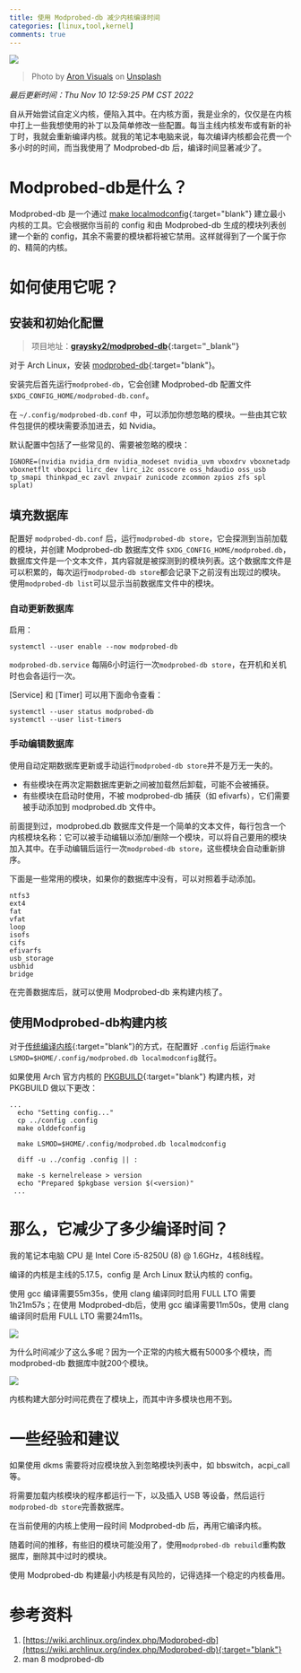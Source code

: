 ```yaml
---
title: 使用 Modprobed-db 减少内核编译时间
categories: [linux,tool,kernel]
comments: true
---
```


<a data-fancybox="modprobed-db" href="../assets/img/post/modprobed-db/image01.jpg"><img src="../assets/img/post/modprobed-db/image01.jpg"></a>

> Photo by <a href="https://unsplash.com/@aronvisuals?utm_source=unsplash&utm_medium=referral&utm_content=creditCopyText">Aron Visuals</a> on <a href="https://unsplash.com/?utm_source=unsplash&utm_medium=referral&utm_content=creditCopyText">Unsplash</a>

*最后更新时间：Thu Nov 10 12:59:25 PM CST 2022*

自从开始尝试自定义内核，便陷入其中。在内核方面，我是业余的，仅仅是在内核中打上一些我想使用的补丁以及简单修改一些配置。每当主线内核发布或有新的补丁时，我就会重新编译内核。就我的笔记本电脑来说，每次编译内核都会花费一个多小时的时间，而当我使用了  Modprobed-db 后，编译时间显著减少了。

# Modprobed-db是什么？

Modprobed-db 是一个通过 [make localmodconfig](https://www.kernel.org/doc/html/latest/admin-guide/README.html?highlight=localmodconfig#configuring-the-kernel){:target="blank"} 建立最小内核的工具。它会根据你当前的 config 和由 Modprobed-db 生成的模块列表创建一个新的 config，其余不需要的模块都将被它禁用。这样就得到了一个属于你的、精简的内核。

# 如何使用它呢？

## 安装和初始化配置

> 项目地址：**[graysky2/modprobed-db](https://github.com/graysky2/modprobed-db){:target="_blank"}**  

对于 Arch Linux，安装 [modprobed-db](https://aur.archlinux.org/packages/modprobed-db){:target="blank"}。

安装完后首先运行`modprobed-db`，它会创建 Modprobed-db 配置文件 `$XDG_CONFIG_HOME/modprobed-db.conf`。

在 `~/.config/modprobed-db.conf` 中，可以添加你想忽略的模块。一些由其它软件包提供的模块需要添加进去，如 Nvidia。

默认配置中包括了一些常见的、需要被忽略的模块：

```
IGNORE=(nvidia nvidia_drm nvidia_modeset nvidia_uvm vboxdrv vboxnetadp vboxnetflt vboxpci lirc_dev lirc_i2c osscore oss_hdaudio oss_usb tp_smapi thinkpad_ec zavl znvpair zunicode zcommon zpios zfs spl splat)
```

## 填充数据库

配置好 `modprobed-db.conf` 后，运行`modprobed-db store`，它会探测到当前加载的模块，并创建 Modprobed-db 数据库文件 `$XDG_CONFIG_HOME/modprobed.db`，数据库文件是一个文本文件，其内容就是被探测到的模块列表。这个数据库文件是可以积累的，每次运行`modprobed-db store`都会记录下之前沒有出现过的模块。使用`modprobed-db list`可以显示当前数据库文件中的模块。

### 自动更新数据库

启用：

```
systemctl --user enable --now modprobed-db
```

`modprobed-db.service` 每隔6小时运行一次`modprobed-db store`，在开机和关机时也会各运行一次。

[Service] 和 [Timer] 可以用下面命令查看：

```
systemctl --user status modprobed-db
systemctl --user list-timers
```

### 手动编辑数据库

使用自动定期数据库更新或手动运行`modprobed-db store`并不是万无一失的。

- 有些模块在两次定期数据库更新之间被加载然后卸载，可能不会被捕获。
- 有些模块在启动时使用，不被 modprobed-db 捕获（如 efivarfs），它们需要被手动添加到 modprobed.db 文件中。

前面提到过，modprobed.db 数据库文件是一个简单的文本文件，每行包含一个内核模块名称：它可以被手动编辑以添加/删除一个模块，可以将自己要用的模块加入其中。在手动编辑后运行一次`modprobed-db store`，这些模块会自动重新排序。

下面是一些常用的模块，如果你的数据库中没有，可以对照着手动添加。

```
ntfs3
ext4
fat
vfat
loop
isofs
cifs
efivarfs
usb_storage
usbhid
bridge
```

在完善数据库后，就可以使用 Modprobed-db 来构建内核了。

## 使用Modprobed-db构建内核

对于[传统编译内核](https://wiki.archlinux.org/title/Kernel/Traditional_compilation){:target="blank"}的方式，在配置好 `.config` 后运行`make LSMOD=$HOME/.config/modprobed.db localmodconfig`就行。

如果使用 Arch 官方内核的 [PKGBUILD](https://github.com/archlinux/svntogit-packages/blob/packages/linux/trunk/PKGBUILD){:target="blank"} 构建内核，对 PKGBUILD 做以下更改：

```
...
  echo "Setting config..."
  cp ../config .config
  make olddefconfig
  
  make LSMOD=$HOME/.config/modprobed.db localmodconfig
  
  diff -u ../config .config || :

  make -s kernelrelease > version
  echo "Prepared $pkgbase version $(<version)"
 ...
```

# 那么，它减少了多少编译时间？

我的笔记本电脑 CPU 是 Intel Core i5-8250U (8) @ 1.6GHz，4核8线程。

编译的内核是主线的5.17.5，config 是 Arch Linux 默认内核的 config。

使用 gcc 编译需要55m35s，使用 clang 编译同时启用 FULL LTO 需要1h21m57s；在使用 Modprobed-db后，使用 gcc 编译需要11m50s，使用 clang 编译同时启用 FULL LTO 需要24m11s。

<a data-fancybox="modprobed-db" href="../assets/img/post/modprobed-db/image02.jpeg"><img src="../assets/img/post/modprobed-db/image02.jpeg"></a>

为什么时间减少了这么多呢？因为一个正常的内核大概有5000多个模块，而 modprobed-db 数据库中就200个模块。

<a data-fancybox="modprobed-db" href="../assets/img/post/modprobed-db/image03.png"><img src="../assets/img/post/modprobed-db/image03.png"></a>

内核构建大部分时间花费在了模块上，而其中许多模块也用不到。

# 一些经验和建议

如果使用 dkms 需要将对应模块放入到忽略模块列表中，如 bbswitch，acpi_call 等。

将需要加载内核模块的程序都运行一下，以及插入 USB 等设备，然后运行`modprobed-db store`完善数据库。

在当前使用的内核上使用一段时间 Modprobed-db 后，再用它编译内核。

随着时间的推移，有些旧的模块可能没用了，使用`modprobed-db rebuild`重构数据库，删除其中过时的模块。

使用 Modprobed-db 构建最小内核是有风险的，记得选择一个稳定的内核备用。

# 参考资料

1. [https://wiki.archlinux.org/index.php/Modprobed-db](https://wiki.archlinux.org/index.php/Modprobed-db){:target="blank"}
1. man 8 modprobed-db
